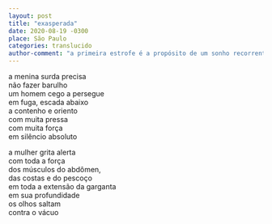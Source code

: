 ```yaml
---
layout: post
title: "exasperada"
date: 2020-08-19 -0300
place: São Paulo
categories: translucido
author-comment: "a primeira estrofe é a propósito de um sonho recorrente que eu tive na época dos vinte e poucos anos"
---
```


<!--more-->
a menina surda precisa  
não fazer barulho  
um homem cego a persegue  
em fuga, escada abaixo  
a contenho e oriento  
com muita pressa  
com muita força  
em silêncio absoluto  

a mulher grita alerta  
com toda a força  
dos músculos do abdômen,  
das costas e do pescoço  
em toda a extensão da garganta  
em sua profundidade  
os olhos saltam  
contra o vácuo  
